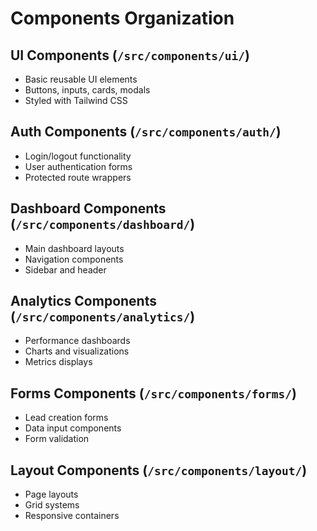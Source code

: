 # Components Organization

## UI Components (`/src/components/ui/`)
- Basic reusable UI elements
- Buttons, inputs, cards, modals
- Styled with Tailwind CSS

## Auth Components (`/src/components/auth/`)
- Login/logout functionality
- User authentication forms
- Protected route wrappers

## Dashboard Components (`/src/components/dashboard/`)
- Main dashboard layouts
- Navigation components
- Sidebar and header

## Analytics Components (`/src/components/analytics/`)
- Performance dashboards
- Charts and visualizations
- Metrics displays

## Forms Components (`/src/components/forms/`)
- Lead creation forms
- Data input components
- Form validation

## Layout Components (`/src/components/layout/`)
- Page layouts
- Grid systems
- Responsive containers
